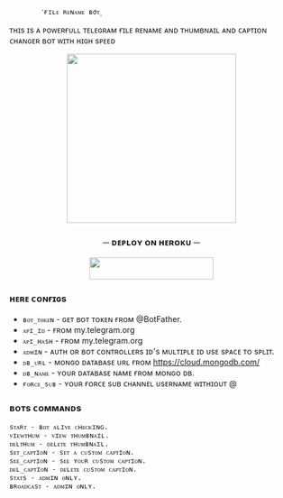             ˹ғɪʟᴇ ʀᴇɴᴀᴍᴇ ʙσᴛ˼

ᴛʜɪs ɪs ᴀ ᴘᴏᴡᴇʀғᴜʟʟ ᴛᴇʟᴇɢʀᴀᴍ ғɪʟᴇ ʀᴇɴᴀᴍᴇ ᴀɴᴅ ᴛʜᴜᴍʙɴᴀɪʟ ᴀɴᴅ ᴄᴀᴘᴛɪᴏɴ ᴄʜᴀɴɢᴇʀ ʙᴏᴛ ᴡɪᴛʜ ʜɪɢʜ sᴘᴇᴇᴅ


<p align="center"><img src="https://telegra.ph/file/3443b024b47952fd9aedf.jpg" width="300"></a></p>
<p align="center">


<h3 align="center">
    ─ ᴅᴇᴩʟᴏʏ ᴏɴ ʜᴇʀᴏᴋᴜ ─
</h3>

<p align="center"><a href="https://dashboard.heroku.com/new?template=https://github.com/Sumit0045/File-Rename-Bot"> <img src="https://img.shields.io/badge/Deploy%20On%20Heroku-black?style=for-the-badge&logo=heroku" width="220" height="38.45"/></a></p>


### ʜᴇʀᴇ ᴄᴏɴғɪɢs

* `ʙᴏᴛ_ᴛᴏᴋᴇɴ`  - ɢᴇᴛ ʙᴏᴛ ᴛᴏᴋᴇɴ ғʀᴏᴍ @BotFather.
* `ᴀᴘɪ_ɪᴅ` - ғʀᴏᴍ my.telegram.org
* `ᴀᴘɪ_ʜᴀsʜ` - ғʀᴏᴍ my.telegram.org
* `ᴀᴅᴍɪɴ` - ᴀᴜᴛʜ ᴏʀ ʙᴏᴛ ᴄᴏɴᴛʀᴏʟʟᴇʀs ɪᴅ's ᴍᴜʟᴛɪᴘʟᴇ ɪᴅ ᴜsᴇ sᴘᴀᴄᴇ ᴛᴏ sᴘʟɪᴛ.
* `ᴅʙ_ᴜʀʟ`  - ᴍᴏɴɢᴏ ᴅᴀᴛᴀʙᴀsᴇ ᴜʀʟ ғʀᴏᴍ https://cloud.mongodb.com/ 
* `ᴅʙ_ɴᴀᴍᴇ`  - ʏᴏᴜʀ ᴅᴀᴛᴀʙᴀsᴇ ɴᴀᴍᴇ ғʀᴏᴍ ᴍᴏɴɢᴏ ᴅʙ.
* `ғᴏʀᴄᴇ_sᴜʙ` - ʏᴏᴜʀ ғᴏʀᴄᴇ sᴜʙ ᴄʜᴀɴɴᴇʟ ᴜsᴇʀɴᴀᴍᴇ ᴡɪᴛʜɪᴏᴜᴛ @ 


### ʙᴏᴛs ᴄᴏᴍᴍᴀɴᴅs
```
sᴛᴀʀᴛ - ʙᴏᴛ ᴀʟɪᴠᴇ ᴄʜᴇᴄᴋɪɴɢ.
ᴠɪᴇᴡᴛʜᴜᴍ - ᴠɪᴇᴡ ᴛʜᴜᴍʙɴᴀɪʟ.
ᴅᴇʟᴛʜᴜᴍ - ᴅᴇʟᴇᴛᴇ ᴛʜᴜᴍʙɴᴀɪʟ.
sᴇᴛ_ᴄᴀᴘᴛɪᴏɴ - sᴇᴛ ᴀ ᴄᴜsᴛᴏᴍ ᴄᴀᴘᴛɪᴏɴ.
sᴇᴇ_ᴄᴀᴘᴛɪᴏɴ - sᴇᴇ ʏᴏᴜʀ ᴄᴜsᴛᴏᴍ ᴄᴀᴘᴛɪᴏɴ.
ᴅᴇʟ_ᴄᴀᴘᴛɪᴏɴ - ᴅᴇʟᴇᴛᴇ ᴄᴜsᴛᴏᴍ ᴄᴀᴘᴛɪᴏɴ.
sᴛᴀᴛs - ᴀᴅᴍɪɴ ᴏɴʟʏ.
ʙʀᴏᴀᴅᴄᴀsᴛ - ᴀᴅᴍɪɴ ᴏɴʟʏ.

```

